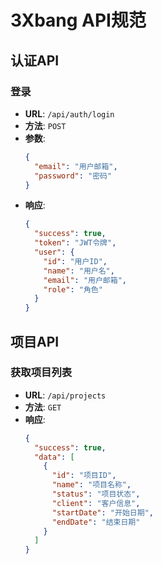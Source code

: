 # 3Xbang API规范

## 认证API

### 登录
- **URL**: `/api/auth/login`
- **方法**: `POST`
- **参数**:
  ```json
  {
    "email": "用户邮箱",
    "password": "密码"
  }
  ```
- **响应**:
  ```json
  {
    "success": true,
    "token": "JWT令牌",
    "user": {
      "id": "用户ID",
      "name": "用户名",
      "email": "用户邮箱",
      "role": "角色"
    }
  }
  ```

## 项目API

### 获取项目列表
- **URL**: `/api/projects`
- **方法**: `GET`
- **响应**:
  ```json
  {
    "success": true,
    "data": [
      {
        "id": "项目ID",
        "name": "项目名称",
        "status": "项目状态",
        "client": "客户信息",
        "startDate": "开始日期",
        "endDate": "结束日期"
      }
    ]
  }
  ```
